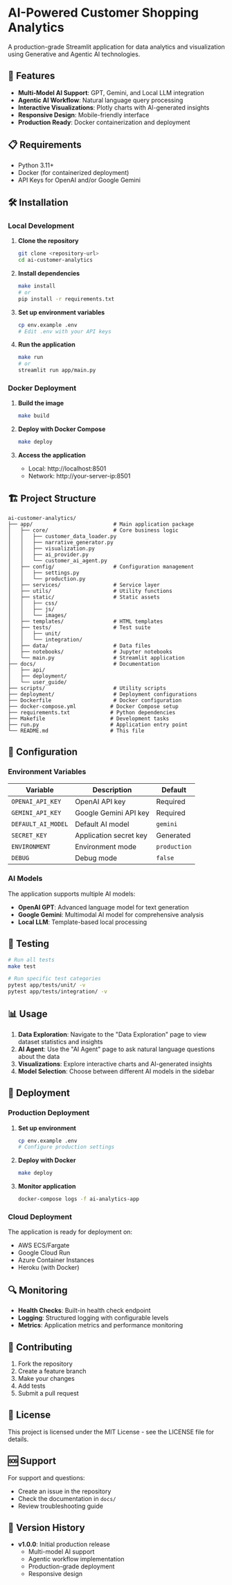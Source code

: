 # AI-Powered Customer Shopping Analytics

A production-grade Streamlit application for data analytics and visualization using Generative and Agentic AI technologies.

## 🚀 Features

- **Multi-Model AI Support**: GPT, Gemini, and Local LLM integration
- **Agentic AI Workflow**: Natural language query processing
- **Interactive Visualizations**: Plotly charts with AI-generated insights
- **Responsive Design**: Mobile-friendly interface
- **Production Ready**: Docker containerization and deployment

## 📋 Requirements

- Python 3.11+
- Docker (for containerized deployment)
- API Keys for OpenAI and/or Google Gemini

## 🛠️ Installation

### Local Development

1. **Clone the repository**
   ```bash
   git clone <repository-url>
   cd ai-customer-analytics
   ```

2. **Install dependencies**
   ```bash
   make install
   # or
   pip install -r requirements.txt
   ```

3. **Set up environment variables**
   ```bash
   cp env.example .env
   # Edit .env with your API keys
   ```

4. **Run the application**
   ```bash
   make run
   # or
   streamlit run app/main.py
   ```

### Docker Deployment

1. **Build the image**
   ```bash
   make build
   ```

2. **Deploy with Docker Compose**
   ```bash
   make deploy
   ```

3. **Access the application**
   - Local: http://localhost:8501
   - Network: http://your-server-ip:8501

## 🏗️ Project Structure

```
ai-customer-analytics/
├── app/                          # Main application package
│   ├── core/                     # Core business logic
│   │   ├── customer_data_loader.py
│   │   ├── narrative_generator.py
│   │   ├── visualization.py
│   │   ├── ai_provider.py
│   │   └── customer_ai_agent.py
│   ├── config/                   # Configuration management
│   │   ├── settings.py
│   │   └── production.py
│   ├── services/                 # Service layer
│   ├── utils/                    # Utility functions
│   ├── static/                   # Static assets
│   │   ├── css/
│   │   ├── js/
│   │   └── images/
│   ├── templates/                # HTML templates
│   ├── tests/                    # Test suite
│   │   ├── unit/
│   │   └── integration/
│   ├── data/                     # Data files
│   ├── notebooks/                # Jupyter notebooks
│   └── main.py                   # Streamlit application
├── docs/                         # Documentation
│   ├── api/
│   ├── deployment/
│   └── user_guide/
├── scripts/                      # Utility scripts
├── deployment/                   # Deployment configurations
├── Dockerfile                    # Docker configuration
├── docker-compose.yml           # Docker Compose setup
├── requirements.txt             # Python dependencies
├── Makefile                     # Development tasks
├── run.py                       # Application entry point
└── README.md                    # This file
```

## 🔧 Configuration

### Environment Variables

| Variable | Description | Default |
|----------|-------------|---------|
| `OPENAI_API_KEY` | OpenAI API key | Required |
| `GEMINI_API_KEY` | Google Gemini API key | Required |
| `DEFAULT_AI_MODEL` | Default AI model | `gemini` |
| `SECRET_KEY` | Application secret key | Generated |
| `ENVIRONMENT` | Environment mode | `production` |
| `DEBUG` | Debug mode | `false` |

### AI Models

The application supports multiple AI models:

- **OpenAI GPT**: Advanced language model for text generation
- **Google Gemini**: Multimodal AI model for comprehensive analysis
- **Local LLM**: Template-based local processing

## 🧪 Testing

```bash
# Run all tests
make test

# Run specific test categories
pytest app/tests/unit/ -v
pytest app/tests/integration/ -v
```

## 📊 Usage

1. **Data Exploration**: Navigate to the "Data Exploration" page to view dataset statistics and insights
2. **AI Agent**: Use the "AI Agent" page to ask natural language questions about the data
3. **Visualizations**: Explore interactive charts and AI-generated insights
4. **Model Selection**: Choose between different AI models in the sidebar

## 🚀 Deployment

### Production Deployment

1. **Set up environment**
   ```bash
   cp env.example .env
   # Configure production settings
   ```

2. **Deploy with Docker**
   ```bash
   make deploy
   ```

3. **Monitor application**
   ```bash
   docker-compose logs -f ai-analytics-app
   ```

### Cloud Deployment

The application is ready for deployment on:
- AWS ECS/Fargate
- Google Cloud Run
- Azure Container Instances
- Heroku (with Docker)

## 🔍 Monitoring

- **Health Checks**: Built-in health check endpoint
- **Logging**: Structured logging with configurable levels
- **Metrics**: Application metrics and performance monitoring

## 🤝 Contributing

1. Fork the repository
2. Create a feature branch
3. Make your changes
4. Add tests
5. Submit a pull request

## 📄 License

This project is licensed under the MIT License - see the LICENSE file for details.

## 🆘 Support

For support and questions:
- Create an issue in the repository
- Check the documentation in `docs/`
- Review troubleshooting guide

## 🔄 Version History

- **v1.0.0**: Initial production release
  - Multi-model AI support
  - Agentic workflow implementation
  - Production-grade deployment
  - Responsive design
